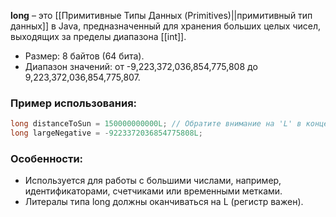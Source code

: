 
**long** – это [[Примитивные Типы Данных (Primitives)||примитивный тип данных]] в Java, предназначенный для хранения больших целых чисел, выходящих за пределы диапазона [[int]].

- Размер: 8 байтов (64 бита).
- Диапазон значений: от -9,223,372,036,854,775,808 до 9,223,372,036,854,775,807.

### Пример использования:

``` java
long distanceToSun = 150000000000L; // Обратите внимание на 'L' в конце числа
long largeNegative = -9223372036854775808L;
```

### Особенности:

- Используется для работы с большими числами, например, идентификаторами, счетчиками или временными метками.
- Литералы типа long должны оканчиваться на L (регистр важен).

